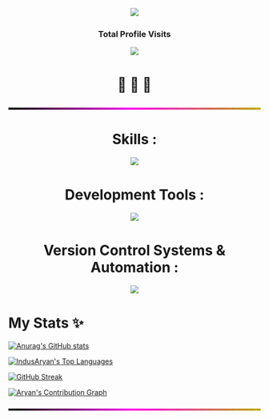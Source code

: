 <p align="center"> <img src="https://capsule-render.vercel.app/api?type=Waving&color=timeGradient&height=125&animation=fadeIn&section=header&text=&fontSize=10"> </p>

 <h3 align="center">Total Profile Visits</h3>
<p align="center">
	<img src="https://count.getloli.com/get/@IndusAryan?theme=moebooru"> <br/>
<p align="center">
</p>

<h1 align="center">🔱 🙏 🚩</h1>

 <img src="https://raw.githubusercontent.com/IndusAryan/IndusAryan/main/line3.gif" alt="MasterHead" width="1050" height="4" />

<p align="center"></p>
<h1 align="center">Skills :</h1>

<p align="center">
  <a href="https://skillicons.dev">
    <img src="https://skillicons.dev/icons?i=kotlin,javascript,react,dart,tailwind,bootstrap,html,css,md&perline=&theme=light" />
  </a>
</p>

<h1 align="center">Development Tools : </h1>
<p align="center">
  <a href="https://skillicons.dev">
    <img src="https://skillicons.dev/icons?i=androidstudio,gradle,vite,vscode,cloudflare,vercel,heroku,netlify,stackoverflow&theme=light&perline=3" />
  </a>
</p>
  
 <h1 align="center">Version Control Systems & Automation :</h1>
  <p align="center">
  <a href="https://skillicons.dev">
    <img src="https://skillicons.dev/icons?i=git,github,gitlab,githubactions,powershell&theme=light" />
  </a>
</p>
 
<h1 align="left">My Stats ✨  </h1>

[![Anurag's GitHub stats](https://github-readme-stats.vercel.app/api?username=IndusAryan&show_icons=true&theme=highcontrast)](https://github.com/anuraghazra/github-readme-stats)

<a href="https://github.com/IndusAryan"><img alt="IndusAryan's Top Languages" src="https://denvercoder1-github-readme-stats.vercel.app/api/top-langs/?username=IndusAryan&langs_count=8&layout=compact&theme=material-palenight&hide_border=true&bg_color=1F222E&title_color=F85D7F&icon_color=F8D866" height="192px"/></a>

[![GitHub Streak](https://streak-stats.demolab.com?user=IndusAryan&theme=radical)](https://git.io/streak-stats)
  
  <a href="https://github.com/IndusAryan"><img alt="Aryan's Contribution Graph" src="https://github-readme-activity-graph.vercel.app/graph?username=IndusAryan&theme=dracula&bg_color=1F222E&title_color=F85D7F&point=F8D866&line=F85D7F&color=a6accd&hide_border=true&radius=10" /></a>

 <img src="https://raw.githubusercontent.com/IndusAryan/IndusAryan/main/line3.gif" alt="MasterHead" width="1050" height="4" />
